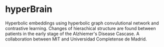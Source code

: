 # hyperBrain
Hyperbolic embeddings using hyperbolic graph convulutional network and contrastive learning. Changes of hierachical structure are found between patients in the early stage of the Alzhiemer's Disease Cascase. A collaboration between MIT and Universidad Completense de Madrid.

